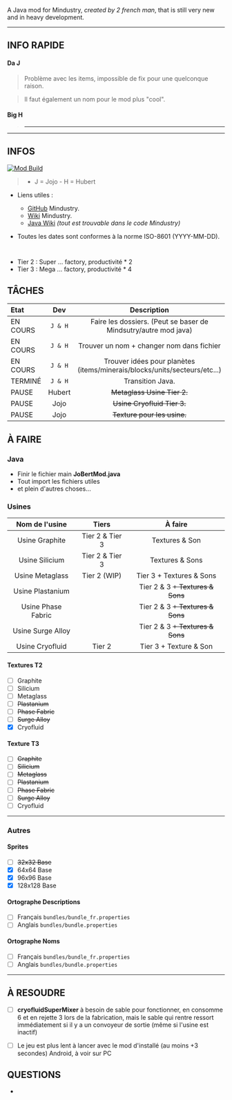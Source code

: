 A Java mod for Mindustry, *created by 2 french man*, that is still very new and in heavy development.

- - -

## INFO RAPIDE

#### Da J
> Problème avec les items, impossible de fix pour une quelconque raison.

> Il faut également un nom pour le mod plus "cool".

#### Big H
> ***


- - -

## INFOS
[![Mod Build](https://github.com/HubertBDLB/Jobert_Factories/actions/workflows/build.yml/badge.svg?branch=master)](https://github.com/HubertBDLB/Jobert_Factories/actions/workflows/build.yml)
> - J = Jojo - H = Hubert


- Liens utiles :
  - [GitHub](https://github.com/Anuken/Mindustry) Mindustry.
  - [Wiki](https://mindustrygame.github.io/wiki/) Mindustry.
  - [Java Wiki](https://mindustrygame.github.io/docs/index.html) *(tout est trouvable dans le code Mindustry)*

- Toutes les dates sont conformes à la norme ISO-8601 (YYYY-MM-DD).

``` ```
- Tier 2 : Super ... factory, productivité * 2
- Tier 3 : Mega ... factory, productivité * 4


## TÂCHES 


| Etat| Dev | Description |
|:-|:-:|:-:|
| EN COURS | `J & H` | Faire les dossiers. (Peut se baser de Mindsutry/autre mod java) |
| EN COURS | `J & H` | Trouver un nom + changer nom dans fichier |
| EN COURS | `J & H` | Trouver idées pour planètes (items/minerais/blocks/units/secteurs/etc...)
| TERMINÉ | `J & H` | Transition Java. |
| PAUSE | Hubert | ~~Metaglass Usine Tier 2.~~ |
| PAUSE | Jojo | ~~Usine Cryofluid Tier 3.~~ |
| PAUSE | Jojo | ~~Texture pour les usine.~~ |


## À FAIRE


### Java

- Finir le fichier main **JoBertMod.java**
- Tout import les fichiers utiles
- et plein d'autres choses...

### Usines

| Nom de l'usine | Tiers | À faire |
| :-:| :-:| :-:|
| Usine Graphite | Tier 2 & Tier 3 | Textures & Son |
| Usine Silicium| Tier 2 & Tier 3 | Textures & Sons |
| Usine Metaglass | Tier 2 (WIP) | Tier 3 + Textures & Sons |
| Usine Plastanium |  | Tier 2 & 3 ~~+ Textures & Sons~~ |
| Usine Phase Fabric |  | Tier 2 & 3 ~~+ Textures & Sons~~ |
| Usine Surge Alloy |  | Tier 2 & 3 ~~+ Textures & Sons~~ |
| Usine Cryofluid | Tier 2 | Tier 3 + Texture & Son |

#### Textures T2
  - [ ] Graphite
  - [ ] Silicium 
  - [ ] Metaglass
  - [ ] ~~Plastanium~~
  - [ ] ~~Phase Fabric~~
  - [ ] ~~Surge Alloy~~
  - [X] Cryofluid

#### Texture T3
  - [ ] ~~Graphite~~
  - [ ] ~~Silicium~~
  - [ ] ~~Metaglass~~
  - [ ] ~~Plastanium~~
  - [ ] ~~Phase Fabric~~
  - [ ] ~~Surge Alloy~~
  - [ ] Cryofluid

- - -

### Autres

#### Sprites
  - [ ] ~~32x32 Base~~
  - [X] 64x64 Base
  - [X] 96x96 Base
  - [X] 128x128 Base

#### Ortographe Descriptions
  - [ ] Français `bundles/bundle_fr.properties`
  - [ ] Anglais `bundles/bundle.properties`

#### Ortographe Noms
  - [ ] Français `bundles/bundle_fr.properties`
  - [ ] Anglais `bundles/bundle.properties`

- - -

## À RESOUDRE

- [ ] **cryofluidSuperMixer** à besoin de sable pour fonctionner, en consomme 6 et en rejette 3 lors de la fabrication, mais le sable qui rentre ressort immédiatement si il y a un convoyeur de sortie (même si l'usine est inactif)
  
- [ ] Le jeu est plus lent à lancer avec le mod d'installé (au moins +3 secondes) Android, à voir sur PC



## QUESTIONS

- 
